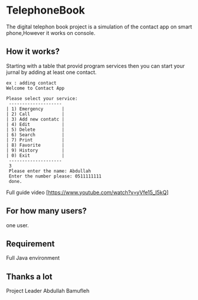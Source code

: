 # TelephoneBook
The digital telephon book project is a simulation of the contact app on smart phone,However
it works on console.
## How it works?
Starting with a table that provid program services
then you can start your jurnal by adding at least one contact.
```
ex : adding contact
Welcome to Contact App

Please select your service:
 --------------------      
| 1) Emergency       |     
| 2) Call            |     
| 3) Add new contatc |     
| 4) Edit            |     
| 5) Delete          |     
| 6) Search          |     
| 7) Print           |     
| 8) Favorite        |     
| 9) History         |     
| 0) Exit            |     
 --------------------
 3
 Please enter the name: Abdullah
 Enter the number please: 0511111111
 done.
```
Full guide video [https://www.youtube.com/watch?v=yVfe15_I5kQ]
## For how many users?
one user.
## Requirement
Full Java environment
## Thanks a lot
Project Leader
Abdullah Bamufleh
